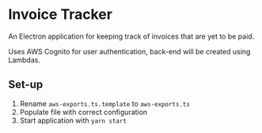 # Invoice Tracker

An Electron application for keeping track of invoices that are yet to be paid.

Uses AWS Cognito for user authentication, back-end will be created using Lambdas.

## Set-up

1. Rename `aws-exports.ts.template` to `aws-exports.ts`
2. Populate file with correct configuration
3. Start application with `yarn start`

